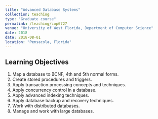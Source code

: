 ```yaml
---
title: "Advanced Database Systems"
collection: teaching
type: "Graduate course"
permalink: /teaching/cop6727
venue: "University of West Florida, Department of Computer Science"
date: 2018
date: 2018-08-01
location: "Pensacola, Florida"
---
```


## Learning Objectives
1. Map a database to BCNF, 4th and 5th normal forms.
1. Create stored procedures and triggers.
1. Apply transaction processing concepts and techniques.
1. Apply concurrency control in a database.
1. Apply advanced indexing techniques.
1. Apply database backup and recovery techniques.
1. Work with distributed databases.
1. Manage and work with large databases.